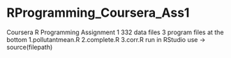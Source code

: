 # RProgramming_Coursera_Ass1
Coursera R Programming Assignment 1 
332 data files
3 program files at the bottom
1.pollutantmean.R
2.complete.R
3.corr.R
run in RStudio
use -> source(filepath)
